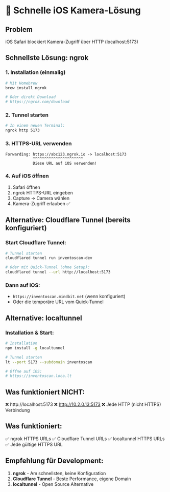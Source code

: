 # 🚀 Schnelle iOS Kamera-Lösung

## Problem
iOS Safari blockiert Kamera-Zugriff über HTTP (localhost:5173)

## Schnellste Lösung: ngrok

### 1. Installation (einmalig)
```bash
# Mit Homebrew
brew install ngrok

# Oder direkt Download
# https://ngrok.com/download
```

### 2. Tunnel starten
```bash
# In einem neuen Terminal:
ngrok http 5173
```

### 3. HTTPS-URL verwenden
```
Forwarding: https://abc123.ngrok.io -> localhost:5173
            ^^^^^^^^^^^^^^^^^^^^^^
            Diese URL auf iOS verwenden!
```

### 4. Auf iOS öffnen
1. Safari öffnen
2. ngrok HTTPS-URL eingeben
3. Capture → Camera wählen
4. Kamera-Zugriff erlauben ✅

## Alternative: Cloudflare Tunnel (bereits konfiguriert)

### Start Cloudflare Tunnel:
```bash
# Tunnel starten
cloudflared tunnel run inventoscan-dev

# Oder mit Quick-Tunnel (ohne Setup):
cloudflared tunnel --url http://localhost:5173
```

### Dann auf iOS:
- `https://inventoscan.mindbit.net` (wenn konfiguriert)
- Oder die temporäre URL vom Quick-Tunnel

## Alternative: localtunnel

### Installation & Start:
```bash
# Installation
npm install -g localtunnel

# Tunnel starten
lt --port 5173 --subdomain inventoscan

# Öffne auf iOS:
# https://inventoscan.loca.lt
```

## Was funktioniert NICHT:
❌ http://localhost:5173
❌ http://10.2.0.13:5173
❌ Jede HTTP (nicht HTTPS) Verbindung

## Was funktioniert:
✅ ngrok HTTPS URLs
✅ Cloudflare Tunnel URLs
✅ localtunnel HTTPS URLs
✅ Jede gültige HTTPS URL

## Empfehlung für Development:
1. **ngrok** - Am schnellsten, keine Konfiguration
2. **Cloudflare Tunnel** - Beste Performance, eigene Domain
3. **localtunnel** - Open Source Alternative